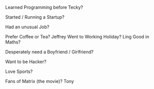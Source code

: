 Learned Programming before Tecky?

Started / Running a Startup?

Had an unusual Job?

Prefer Coffee or Tea?
Jeffrey
Went to Working Holiday?
Ling
Good in Maths?

Desperately need a Boyfriend / Girlfriend?

Want to be Hacker?

Love Sports?

Fans of Matrix (the movie)?
Tony